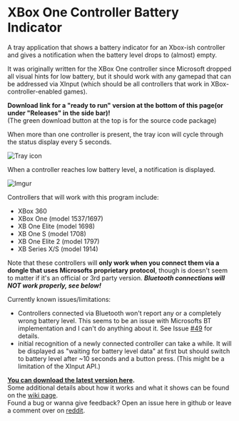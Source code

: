 # XBox One Controller Battery Indicator
A tray application that shows a battery indicator for an Xbox-ish controller and gives a notification when the battery level drops to (almost) empty. 

It was originally written for the XBox One controller since Microsoft dropped all visual hints for low battery, but it should work with any gamepad that can be addressed via XInput (which should be all controllers that work in XBox-controller-enabled games).

**Download link for a "ready to run" version at the bottom of this page(or under "Releases" in the side bar)!**  
(The green download button at the top is for the source code package)

When more than one controller is present, the tray icon will cycle through the status display every 5 seconds.

![Tray icon](https://i.imgur.com/rxWAsu8.gif "Tray icon cycling through multiple controllers")

When a controller reaches low battery level, a notification is displayed.  

![Imgur](https://i.imgur.com/LPUBWtl.png "Toast message with low battery warning")


Controllers that will work with this program include:

* XBox 360
* XBox One (model 1537/1697)
* XB One Elite (model 1698)
* XB One S (model 1708)
* XB One Elite 2 (model 1797)
* XB Series X/S (model 1914)

Note that these controllers will **only work when you connect them via a dongle that uses Microsofts proprietary protocol**, though is doesn't seem to matter if it's an official or 3rd party version.
***Bluetooth connections will NOT work properly, see below!***

Currently known issues/limitations:
* Controllers connected via Bluetooth won't report any or a completely wrong battery level. This seems to be an issue with Microsofts BT implementation and I can't do anything about it. See Issue [#49](https://github.com/NiyaShy/XB1ControllerBatteryIndicator/issues/49) for details.
* initial recognition of a newly connected controller can take a while. It will be displayed as "waiting for battery level data" at first but should switch to battery level after ~10 seconds and a button press. (This might be a limitation of the XInput API.)

**[You can download the latest version here](https://github.com/NiyaShy/XB1ControllerBatteryIndicator/releases).**  
Some additional details about how it works and what it shows can be found on the [wiki page](https://github.com/NiyaShy/XB1ControllerBatteryIndicator/wiki).  
Found a bug or wanna give feedback? Open an issue here in github or leave a comment over on [reddit](https://www.reddit.com/r/xb1cbi).